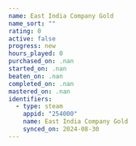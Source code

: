 ```yaml
---
name: East India Company Gold
name_sort: ""
rating: 0
active: false
progress: new
hours_played: 0
purchased_on: .nan
started_on: .nan
beaten_on: .nan
completed_on: .nan
mastered_on: .nan
identifiers:
  - type: steam
    appid: "254000"
    name: East India Company Gold
    synced_on: 2024-08-30
---
```

